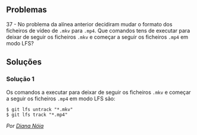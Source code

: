 ## Problemas 

37 - No problema da alínea anterior decidiram mudar o formato dos ficheiros de
vídeo de `.mkv` para `.mp4`. Que comandos tens de executar para deixar de
seguir os ficheiros `.mkv` e começar a seguir os ficheiros `.mp4` em modo LFS?

## Soluções

### Solução 1

Os comandos a executar para deixar de seguir os ficheiros `.mkv` e começar a
seguir os ficheiros `.mp4` em modo LFS são:

```
$ git lfs untrack "*.mkv"
$ git lfs track "*.mp4"
```

*Por [Diana Nóia](https://github.com/DianaNoia)*
